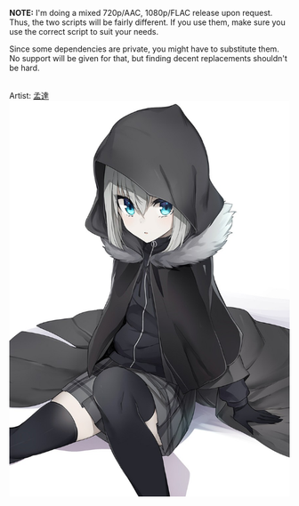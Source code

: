 **NOTE:**
I'm doing a mixed 720p/AAC,
1080p/FLAC release
upon request.
Thus, the two scripts
will be fairly different.
If you use them,
make sure you use
the correct script
to suit your needs.

Since some dependencies are private,
you might have to substitute them.
No support will be given for that,
but finding decent replacements
shouldn't be hard.
<br><br>

Artist: [孟達](https://www.pixiv.net/en/users/3872398)
![](img/CaseFiles_Gray.jpg)

